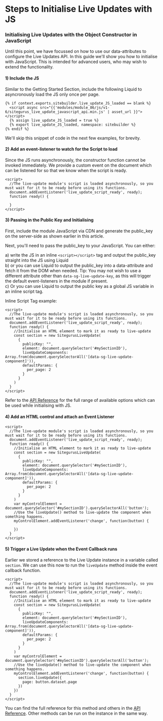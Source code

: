 # Steps to Initialise Live Updates with JS

### Initialising Live Updates with the Object Constructor in JavaScript <a href="#initialising-live-updates-with-the-object-constructor-in-javascript" id="initialising-live-updates-with-the-object-constructor-in-javascript"></a>

Until this point, we have focussed on how to use our data-attributes to configure the Live Updates API. In this guide we'll show you how to initialise with JavaScript. This is intended for advanced users, who may wish to extend the functionality.

#### 1) Include the JS <a href="#id-1-include-the-js" id="id-1-include-the-js"></a>

Similar to the Getting Started Section, include the following Liquid to asyncronously load the JS only once per page.

```liquid
{% if context.exports.sitebuilder.live_update_JS_loaded == blank %}
  <script async src="{{'modules/module_86/js/v1-6/sitegurus_live_update_javascript_api.min.js' | asset_url }}"></script>
  {% assign live_update_JS_loaded = true %}
  {% export live_update_JS_loaded, namespace: sitebuilder %}
{% endif %}

```

We'll skip this snippet of code in the next few examples, for brevity.

#### 2) Add an event-listener to watch for the Script to load <a href="#id-2-add-an-eventlistener-to-watch-for-the-script-to-load" id="id-2-add-an-eventlistener-to-watch-for-the-script-to-load"></a>

Since the JS runs asynchronously, the constructor function cannot be invoked immediately. We provide a custom event on the document which can be listened for so that we know when the script is ready.

```liquid
<script>
  //The live-update module's script is loaded asynchronously, so you must wait for it to be ready before using its functions.
  document.addEventListener('live_update_script_ready', ready);
  function ready() {

  }
</script>

```

#### 3) Passing in the Public Key and Initialising <a href="#id-3-passing-in-the-public-key-and-initialising" id="id-3-passing-in-the-public-key-and-initialising"></a>

First, include the module JavaScript via CDN and generate the public\_key on the server-side as shown earlier in this article.

Next, you'll need to pass the public\_key to your JavaScript. You can either:

a) write the JS in an inline `<script></script>` tag and output the public\_key straight into the JS using Liquid\
b) or you can use Liquid to output the public\_key into a data-attribute and fetch it from the DOM when needed. Tip: You may not wish to use a different attribute other than `data-sg-live-update-key`, as this will trigger the default event-listeners in the module if present.\
c) Or you can use Liquid to output the public key as a global JS variable in an inline script tag.

Inline Script Tag example:

```liquid
<script>
  //The live-update module's script is loaded asynchronously, so you must wait for it to be ready before using its functions.
  document.addEventListener('live_update_script_ready', ready);
  function ready() {
    //Initialise an HTML element to mark it as ready to live-update
    const section = new SitegurusLiveUpdate(
      {
        publicKey: "",
        element: document.querySelector('#mySectionID'),
        liveUpdateComponents: Array.from(document.querySelectorAll('[data-sg-live-update-component]')),
        defaultParams: {
          per_page: 2
        }
      }
    )
  }
</script>

```

Refer to the [API Reference](live-updates-reference.md) for the full range of available options which can be used while initialising with JS.

#### 4) Add an HTML control and attach an Event Listener <a href="#id-4-add-an-html-control-and-attach-an-event-listener" id="id-4-add-an-html-control-and-attach-an-event-listener"></a>

```liquid
<script>
  //The live-update module's script is loaded asynchronously, so you must wait for it to be ready before using its functions.
  document.addEventListener('live_update_script_ready', ready);
  function ready() {
    //Initialise an HTML element to mark it as ready to live-update
    const section = new SitegurusLiveUpdate(
      {
        publicKey: "",
        element: document.querySelector('#mySectionID'),
        liveUpdateComponents: Array.from(document.querySelectorAll('[data-sg-live-update-component]')),
        defaultParams: {
          per_page: 2
        }
      }
    )
    var myControlElement = document.querySelector('#mySectionID').querySelectorAll('button');
    //Use the liveUpdate() method to live-update the component when something happens.
    myControlElement.addEventListener('change', function(button) {

    })
  }
</script>

```

#### 5) Trigger a Live Update when the Event Callback runs <a href="#id-5-trigger-a-live-update-when-the-event-callback-runs" id="id-5-trigger-a-live-update-when-the-event-callback-runs"></a>

Earlier we stored a reference to the Live Update instance in a variable called `section`. We can use this now to run the `liveUpdate` method inside the event callback function.

```liquid
<script>
  //The live-update module's script is loaded asynchronously, so you must wait for it to be ready before using its functions.
  document.addEventListener('live_update_script_ready', ready);
  function ready() {
    //Initialise an HTML element to mark it as ready to live-update
    const section = new SitegurusLiveUpdate(
      {
        publicKey: "",
        element: document.querySelector('#mySectionID'),
        liveUpdateComponents: Array.from(document.querySelectorAll('[data-sg-live-update-component]')),
        defaultParams: {
          per_page: 2
        }
      }
    )
    var myControlElement = document.querySelector('#mySectionID').querySelectorAll('button');
    //Use the liveUpdate() method to live-update the component when something happens.
    myControlElement.addEventListener('change', function(button) {
      section.liveUpdate({
        page: button.dataset.page
      })
    })
  }
</script>
```

You can find the full reference for this method and others in the [API Reference](../../../sitebuilder/using-sitebuilder/live-updates-api/sitebuilder/using-sitebuilder/live-updates-api/live-updates-reference.md). Other methods can be run on the instance in the same way.
